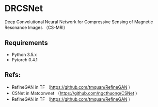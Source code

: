 # DRCSNet
Deep Convolutional Neural Network for Compressive Sensing of Magnetic Resonance Images （CS-MRI）

## Requirements
 - Python 3.5.x
 - Pytorch 0.4.1


## Refs:
 - RefineGAN in TF （https://github.com/tmquan/RefineGAN ) 
 - CSNet in Matconvnet （https://github.com/ngcthuong/CSNet )  
 - RefineGAN in TF （https://github.com/tmquan/RefineGAN )  
